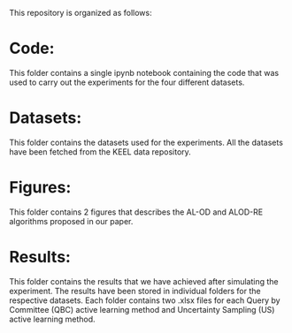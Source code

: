 This repository is organized as follows:

# Code:
This folder contains a single ipynb notebook containing the code that was used to carry out the experiments for the four different datasets. 

# Datasets:
This folder contains the datasets used for the experiments. All the datasets have been fetched from the KEEL data repository.

# Figures:
This folder contains 2 figures that describes the AL-OD and ALOD-RE algorithms proposed in our paper.

# Results:
This folder contains the results that we have achieved after simulating the experiment. The results have been stored in individual folders for the respective datasets. Each folder contains two .xlsx files for each Query by Committee (QBC) active learning method and Uncertainty Sampling (US) active learning method. 
